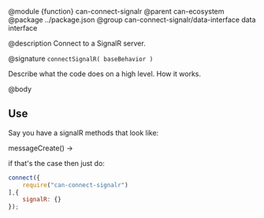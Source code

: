 @module {function} can-connect-signalr
@parent can-ecosystem
@package ../package.json
@group can-connect-signalr/data-interface data interface

@description Connect to a SignalR server.

@signature `connectSignalR( baseBehavior )`

Describe what the code does on a high level. How it works.


@body

## Use


Say you have a signalR methods that look like:

messageCreate() ->


if that's the case then just do:

```js
connect({
    require("can-connect-signalr")
],{
    signalR: {}
});
```
